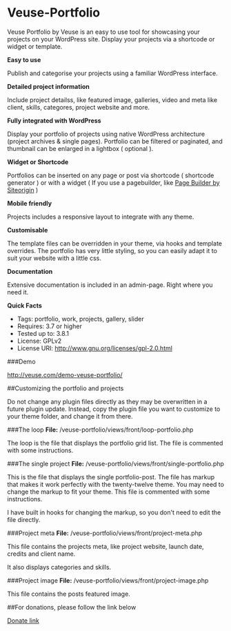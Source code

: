 Veuse-Portfolio
===============

Veuse Portfolio by Veuse is an easy to use tool for showcasing your projects on your WordPress site.  Display your projects  via a shortcode or widget or template.



**Easy to use**

Publish and categorise your projects using a familiar WordPress interface.


**Detailed project information**

Include project detailss, like featured image, galleries, video and meta like client, skills, categores, project website and more.


**Fully integrated with WordPress**

Display your portfolio of projects using native WordPress architecture (project archives & single pages). Portfolio can be filtered or paginated, and thumbnail can be enlarged in a lightbox ( optional ).


**Widget or Shortcode**

Portfolios can be inserted on any page or post via shortcode ( shortcode generator ) or with a widget ( If you use a pagebuilder, like <a href="http://wordpress.org/plugins/siteorigin-panels/">Page Builder by Siteorigin</a> )


**Mobile friendly**

Projects includes a responsive layout to integrate with any theme.


**Customisable**

The template files can be overridden in your theme, via hooks and template overrides. The portfolio has very little styling, so you can easily adapt it to suit your website with a little css. 


**Documentation**

Extensive documentation is included in an admin-page. Right where you need it.


**Quick Facts**

- Tags: portfolio, work, projects, gallery, slider
- Requires: 3.7 or higher
- Tested up to: 3.8.1
- License: GPLv2
- License URI: <h href="http://www.gnu.org/licenses/gpl-2.0.html">http://www.gnu.org/licenses/gpl-2.0.html</a>

###Demo

http://veuse.com/demo-veuse-portfolio/


##Customizing the portfolio and projects

Do not change any plugin files directly as they may be overwritten in a future plugin update. Instead, copy the plugin file you want to customize to your theme folder, and change it from there.


###The loop
**File:** /veuse-portfolio/views/front/loop-portfolio.php

The loop is the file that displays the portfolio grid list. The file is commented with some instructions.


###The single project
**File:** /veuse-portfolio/views/front/single-portfolio.php

This is the file that displays the single portfolio-post. The file has markup that makes it work perfectly with the twenty-twelve theme. You may need to change the markup to fit your theme. This file is commented with some instructions.

I have built in hooks for changing the markup, so you don't need to edit the file directly.

###Project meta
**File:** /veuse-portfolio/views/front/project-meta.php

This file contains the projects meta, like project website, launch date, credits and client name.

It also displays categories and skills.

###Project image
**File:** /veuse-portfolio/views/front/project-image.php

This file contains the posts featured image.


##For donations, please follow the link below

<a href="https://www.paypal.com/cgi-bin/webscr?cmd=_donations&business=andreas%2ewilthil%40gmail%2ecom&lc=NO&item_name=Veuse&no_note=0&cn=Add%20special%20instructions%20to%20the%20seller%3a&no_shipping=1&currency_code=NOK&bn=PP%2dDonationsBF%3abtn_donateCC_LG%2egif%3aNonHosted"> Donate link</a>
